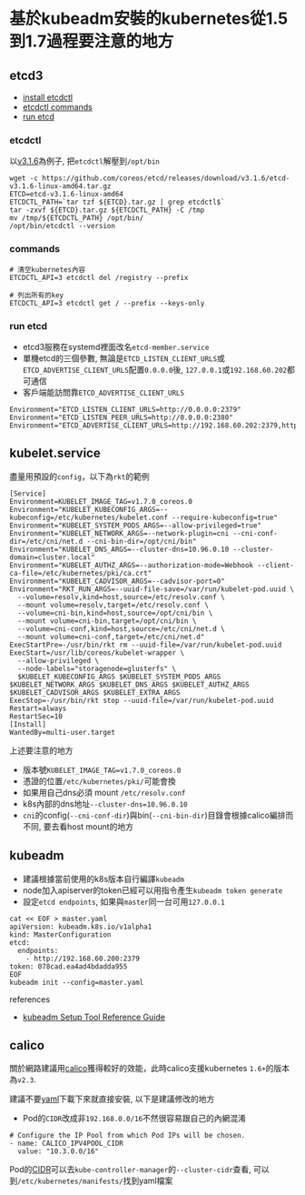 # 基於kubeadm安裝的kubernetes從1.5到1.7過程要注意的地方

## etcd3
- [install etcdctl](#etcdctl)
- [etcdctl commands](#commands)
- [run etcd](#run-etcd)

### etcdctl
以[v3.1.6](https://github.com/coreos/etcd/releases/download/v3.1.6/etcd-v3.1.6-linux-amd64.tar.gz)為例子, 把`etcdctl`解壓到`/opt/bin`

```
wget -c https://github.com/coreos/etcd/releases/download/v3.1.6/etcd-v3.1.6-linux-amd64.tar.gz
ETCD=etcd-v3.1.6-linux-amd64
ETCDCTL_PATH=`tar tzf ${ETCD}.tar.gz | grep etcdctl$`
tar -zxvf ${ETCD}.tar.gz ${ETCDCTL_PATH} -C /tmp
mv /tmp/${ETCDCTL_PATH} /opt/bin/
/opt/bin/etcdctl --version
```

### commands

```
# 清空kubernetes內容
ETCDCTL_API=3 etcdctl del /registry --prefix

# 列出所有的key
ETCDCTL_API=3 etcdctl get / --prefix --keys-only
```

### run etcd
- etcd3服務在systemd裡面改名`etcd-member.service`
- 單機etcd的三個參數, 無論是`ETCD_LISTEN_CLIENT_URLS`或`ETCD_ADVERTISE_CLIENT_URLS`配置`0.0.0.0`後, `127.0.0.1`或`192.168.60.202`都可通信
- 客戶端能訪問靠`ETCD_ADVERTISE_CLIENT_URLS`

```
Environment="ETCD_LISTEN_CLIENT_URLS=http://0.0.0.0:2379"
Environment="ETCD_LISTEN_PEER_URLS=http://0.0.0.0:2380"
Environment="ETCD_ADVERTISE_CLIENT_URLS=http://192.168.60.202:2379,http://127.0.0.1:2379"
```

## kubelet.service

盡量用預設的`config`，以下為`rkt`的範例
```
[Service]
Environment=KUBELET_IMAGE_TAG=v1.7.0_coreos.0
Environment="KUBELET_KUBECONFIG_ARGS=--kubeconfig=/etc/kubernetes/kubelet.conf --require-kubeconfig=true"
Environment="KUBELET_SYSTEM_PODS_ARGS=--allow-privileged=true"
Environment="KUBELET_NETWORK_ARGS=--network-plugin=cni --cni-conf-dir=/etc/cni/net.d --cni-bin-dir=/opt/cni/bin"
Environment="KUBELET_DNS_ARGS=--cluster-dns=10.96.0.10 --cluster-domain=cluster.local"
Environment="KUBELET_AUTHZ_ARGS=--authorization-mode=Webhook --client-ca-file=/etc/kubernetes/pki/ca.crt"
Environment="KUBELET_CADVISOR_ARGS=--cadvisor-port=0"
Environment="RKT_RUN_ARGS=--uuid-file-save=/var/run/kubelet-pod.uuid \
  --volume=resolv,kind=host,source=/etc/resolv.conf \
  --mount volume=resolv,target=/etc/resolv.conf \
  --volume=cni-bin,kind=host,source=/opt/cni/bin \
  --mount volume=cni-bin,target=/opt/cni/bin \
  --volume=cni-conf,kind=host,source=/etc/cni/net.d \
  --mount volume=cni-conf,target=/etc/cni/net.d"
ExecStartPre=-/usr/bin/rkt rm --uuid-file=/var/run/kubelet-pod.uuid
ExecStart=/usr/lib/coreos/kubelet-wrapper \
  --allow-privileged \
  --node-labels="storagenode=glusterfs" \
  $KUBELET_KUBECONFIG_ARGS $KUBELET_SYSTEM_PODS_ARGS $KUBELET_NETWORK_ARGS $KUBELET_DNS_ARGS $KUBELET_AUTHZ_ARGS $KUBELET_CADVISOR_ARGS $KUBELET_EXTRA_ARGS
ExecStop=-/usr/bin/rkt stop --uuid-file=/var/run/kubelet-pod.uuid
Restart=always
RestartSec=10
[Install]
WantedBy=multi-user.target
```

上述要注意的地方
- 版本號`KUBELET_IMAGE_TAG=v1.7.0_coreos.0`
- 憑證的位置`/etc/kubernetes/pki/`可能會換
- 如果用自己dns必須 mount `/etc/resolv.conf`
- k8s內部的dns地址`--cluster-dns=10.96.0.10`
- `cni`的config(`--cni-conf-dir`)與bin(`--cni-bin-dir`)目錄會根據calico編排而不同, 要去看host mount的地方

## kubeadm

- 建議根據當前使用的k8s版本自行編譯`kubeadm`
- node加入apiserver的token已經可以用指令產生`kubeadm token generate`
- 設定`etcd endpoints`, 如果與`master`同一台可用`127.0.0.1`


```
cat << EOF > master.yaml
apiVersion: kubeadm.k8s.io/v1alpha1
kind: MasterConfiguration
etcd:
  endpoints:
    - http://192.168.60.200:2379
token: 078cad.ea4ad4bdadda955
EOF
kubeadm init --config=master.yaml

```
references
- [kubeadm Setup Tool Reference Guide](https://kubernetes.io/docs/admin/kubeadm/)

## calico

關於網路建議用[calico](https://projectcalico.org/)獲得較好的效能，此時calico支援kubernetes `1.6+`的版本為`v2.3`.

建議不要[yaml](http://docs.projectcalico.org/v2.3/getting-started/kubernetes/installation/hosted/kubeadm/1.6/calico.yaml)下載下來就直接安裝, 以下是建議修改的地方

- Pod的`CIDR`改成非`192.168.0.0/16`不然很容易跟自己的內網混淆
```
# Configure the IP Pool from which Pod IPs will be chosen.
- name: CALICO_IPV4POOL_CIDR
  value: "10.3.0.0/16"
```

Pod的[CIDR](http://www.ipaddressguide.com/cidr)可以去`kube-controller-manager`的`--cluster-cidr`查看, 可以到`/etc/kubernetes/manifests/`找到yaml檔案



